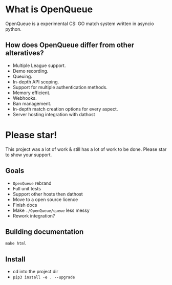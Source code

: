 # What is OpenQueue
OpenQueue is a experimental CS: GO match system written in asyncio python.

## How does OpenQueue differ from other alteratives?
- Multiple League support.
- Demo recording.
- Queuing.
- In-depth API scoping.
- Support for multiple authentication methods.
- Memory efficient.
- Webhooks.
- Ban management.
- In-depth match creation options for every aspect.
- Server hosting integration with dathost

# Please star!
This project was a lot of work & still has a lot of work to be done. Please star to show your support.

## Goals
- `OpenQueue` rebrand
- Full unit tests
- Support other hosts then dathost
- Move to a open source licence
- Finish docs
- Make `./OpenQueue/queue` less messy
- Rework integration?

## Building documentation

```
make html
```

## Install

- cd into the project dir
- `pip3 install -e . --upgrade`
